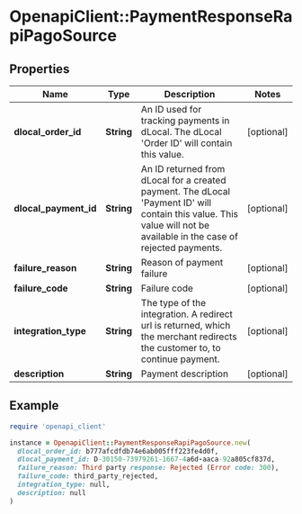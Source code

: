 # OpenapiClient::PaymentResponseRapiPagoSource

## Properties

| Name | Type | Description | Notes |
| ---- | ---- | ----------- | ----- |
| **dlocal_order_id** | **String** | An ID used for tracking payments in dLocal.  The dLocal &#39;Order ID&#39; will contain this value. | [optional] |
| **dlocal_payment_id** | **String** | An ID returned from dLocal for a created payment.  The dLocal &#39;Payment ID&#39; will contain this value. This value will not be available in the case of rejected payments. | [optional] |
| **failure_reason** | **String** | Reason of payment failure | [optional] |
| **failure_code** | **String** | Failure code | [optional] |
| **integration_type** | **String** | The type of the integration. A redirect url is returned, which the merchant redirects the customer to, to continue payment. | [optional] |
| **description** | **String** | Payment description | [optional] |

## Example

```ruby
require 'openapi_client'

instance = OpenapiClient::PaymentResponseRapiPagoSource.new(
  dlocal_order_id: b777afcdfdb74e6ab005fff223fe4d0f,
  dlocal_payment_id: D-30150-73979261-1667-4a6d-aaca-92a805cf837d,
  failure_reason: Third party response: Rejected (Error code: 300),
  failure_code: third_party_rejected,
  integration_type: null,
  description: null
)
```

